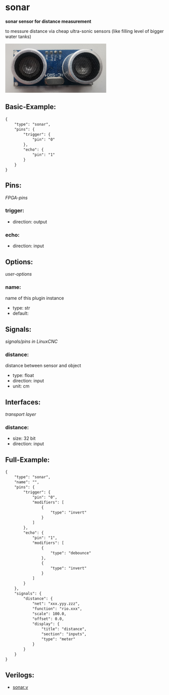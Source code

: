 # sonar
**sonar sensor for distance measurement**

to messure distance via cheap ultra-sonic sensors (like filling level of bigger water tanks)


![image.png](image.png)

## Basic-Example:
```
{
    "type": "sonar",
    "pins": {
        "trigger": {
            "pin": "0"
        },
        "echo": {
            "pin": "1"
        }
    }
}
```

## Pins:
*FPGA-pins*
### trigger:

 * direction: output

### echo:

 * direction: input


## Options:
*user-options*
### name:
name of this plugin instance

 * type: str
 * default: 


## Signals:
*signals/pins in LinuxCNC*
### distance:
distance between sensor and object

 * type: float
 * direction: input
 * unit: cm


## Interfaces:
*transport layer*
### distance:

 * size: 32 bit
 * direction: input


## Full-Example:
```
{
    "type": "sonar",
    "name": "",
    "pins": {
        "trigger": {
            "pin": "0",
            "modifiers": [
                {
                    "type": "invert"
                }
            ]
        },
        "echo": {
            "pin": "1",
            "modifiers": [
                {
                    "type": "debounce"
                },
                {
                    "type": "invert"
                }
            ]
        }
    },
    "signals": {
        "distance": {
            "net": "xxx.yyy.zzz",
            "function": "rio.xxx",
            "scale": 100.0,
            "offset": 0.0,
            "display": {
                "title": "distance",
                "section": "inputs",
                "type": "meter"
            }
        }
    }
}
```

## Verilogs:
 * [sonar.v](sonar.v)
